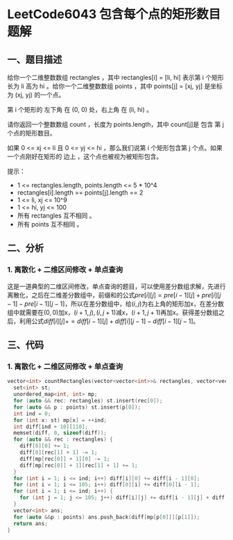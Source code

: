 # LeetCode6043 包含每个点的矩形数目 题解

## 一、题目描述

给你一个二维整数数组 rectangles ，其中 rectangles[i] = [li, hi] 表示第 i 个矩形长为 li 高为 hi 。给你一个二维整数数组 points ，其中 points[j] = [xj, yj] 是坐标为 (xj, yj) 的一个点。

第 i 个矩形的 左下角 在 (0, 0) 处，右上角 在 (li, hi) 。

请你返回一个整数数组 count ，长度为 points.length，其中 count[j]是 包含 第 j 个点的矩形数目。

如果 0 <= xj <= li 且 0 <= yj <= hi ，那么我们说第 i 个矩形包含第 j 个点。如果一个点刚好在矩形的 边上 ，这个点也被视为被矩形包含。

提示：

+ 1 <= rectangles.length, points.length <= 5 * 10^4
+ rectangles[i].length == points[j].length == 2
+ 1 <= li, xj <= 10^9
+ 1 <= hi, yj <= 100
+ 所有 rectangles 互不相同 。
+ 所有 points 互不相同 。



## 二、分析

### 1. 离散化 + 二维区间修改 + 单点查询

这是一道典型的二维区间修改，单点查询的题目，可以使用差分数组求解，先进行离散化，之后在二维差分数组中，前缀和的公式$pre[i][j]=pre[i - 1][j]+pre[i][j - 1]-pre[i - 1][j - 1]$，所以在差分数组中，给$(i,j)$为右上角的矩形加x，在差分数组中就需要在$(0,0)$加x，$(i+1,j),(i,j+1)$减x，$(i+1,j+1)$再加x。获得差分数组之后，利用公式$diff[i][j] += diff[i- 1][j]+diff[i][j - 1]-diff[i - 1][j - 1]$。



## 三、代码

### 1. 离散化 + 二维区间修改 + 单点查询

```c++
vector<int> countRectangles(vector<vector<int>>& rectangles, vector<vector<int>>& points) {
  set<int> st;
  unordered_map<int, int> mp;
  for (auto && rec: rectangles) st.insert(rec[0]);
  for (auto && p : points) st.insert(p[0]);
  int ind = 0;
  for (int x: st) mp[x] = ++ind;
  int diff[ind + 10][110];
  memset(diff, 0, sizeof(diff));
  for (auto && rec : rectangles) {
    diff[0][0] += 1;
    diff[0][rec[1] + 1] -= 1;
    diff[mp[rec[0]] + 1][0] -= 1;
    diff[mp[rec[0]] + 1][rec[1] + 1] += 1;
  }
  for (int i = 1; i <= ind; i++) diff[i][0] += diff[i - 1][0];
  for (int i = 1; i <= 105; i++) diff[0][i] += diff[0][i - 1];
  for (int i = 1; i <= ind; i++) {
    for (int j = 1; j <= 105; j++) diff[i][j] += diff[i - 1][j] + diff[i][j - 1] - diff[i - 1][j - 1];
  }
  vector<int> ans;
  for (auto &&p : points) ans.push_back(diff[mp[p[0]]][p[1]]);
  return ans;
}
```

